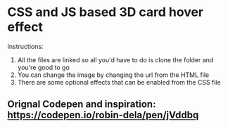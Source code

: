 # CSS and JS based 3D card hover effect

Instructions:
1. All the files are linked so all you'd have to do is clone the folder and you're good to go
2. You can change the image by changing the url from the HTML file
3. There are some optional effects that can be enabled from the CSS file


## Orignal Codepen and inspiration: https://codepen.io/robin-dela/pen/jVddbq
